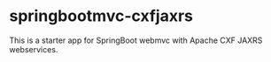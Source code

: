 # springbootmvc-cxfjaxrs
This is a starter app for SpringBoot webmvc with Apache CXF JAXRS webservices.
